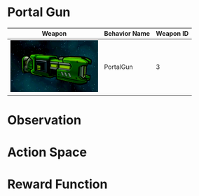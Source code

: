 # Portal Gun

<div align="center">

| Weapon                                                                | Behavior Name  | Weapon ID |
|-----------------------------------------------------------------------|----------------|-----------|
| <img src="images/weapons/Weapon04_PortalGun.png" width="200px"/>      | PortalGun      | 3         |

</div>

# Observation

# Action Space

# Reward Function